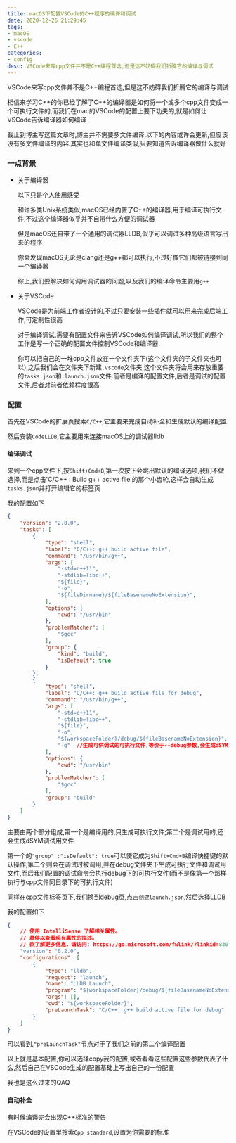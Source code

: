 ```yaml
---
title: macOS下配置VSCode的C++程序的编译和调试
date: 2020-12-26 21:29:45
tags: 
- macOS
- vscode
- C++
categories:
- config
desc: VSCode来写cpp文件并不是C++编程首选,但是这不妨碍我们折腾它的编译与调试
---
```


VSCode来写cpp文件并不是C++编程首选,但是这不妨碍我们折腾它的编译与调试

<!--more-->

相信来学习C++的你已经了解了C++的编译器是如何将一个或多个cpp文件变成一个可执行文件的,而我们在mac的VSCode的配置上要下功夫的,就是如何让VSCode告诉编译器如何编译

<div class="tip">
    截止到博主写这篇文章时,博主并不需要多文件编译,以下的内容或许会更新,但应该没有多文件编译的内容.其实也和单文件编译类似,只要知道告诉编译器做什么就好
</div>

### 一点背景

+ 关于编译器

    以下只是个人使用感受

    和许多类Unix系统类似,macOS已经内置了C++的编译器,用于编译可执行文件,不过这个编译器似乎并不自带什么方便的调试器

    但是macOS还自带了一个通用的调试器LLDB,似乎可以调试多种高级语言写出来的程序

    你会发现macOS无论是clang还是g++都可以执行,不过好像它们都被链接到同一个编译器

    综上,我们要解决如何调用调试器的问题,以及我们的编译命令主要用`g++`

+ 关于VSCode

    VSCode是为前端工作者设计的,不过只要安装一些插件就可以用来完成后端工作,可定制性很高

    对于编译调试,需要有配置文件来告诉VSCode如何编译调试,所以我们的整个工作是写一个正确的配置文件控制VSCode和编译器

    你可以把自己的一堆cpp文件放在一个文件夹下(这个文件夹的子文件夹也可以),之后我们会在文件夹下新建`.vscode`文件夹,这个文件夹将会用来存放重要的`tasks.json`和`.launch.json`文件.前者是编译的配置文件,后者是调试的配置文件,后者对前者依赖程度很高

### 配置

首先在VSCode的扩展页搜索`C/C++`,它主要来完成自动补全和生成默认的编译配置

然后安装`CodeLLDB`,它主要用来连接macOS上的调试器lldb

#### 编译调试

来到一个cpp文件下,按`Shift+Cmd+B`,第一次按下会跳出默认的编译选项,我们不做选择,而是点击'C/C++ : Build g++ active file'的那个小齿轮,这样会自动生成`tasks.json`并打开编辑它的标签页

我的配置如下

```json
{
	"version": "2.0.0",
	"tasks": [
		{
			"type": "shell",
			"label": "C/C++: g++ build active file",
			"command": "/usr/bin/g++",
			"args": [
				"-std=c++11",
				"-stdlib=libc++",
				"${file}",
				"-o",
				"${fileDirname}/${fileBasenameNoExtension}", 
			],
			"options": {
				"cwd": "/usr/bin"
			},
			"problemMatcher": [
				"$gcc"
			],
			"group": {
				"kind": "build",
				"isDefault": true
			}
		},
		{
			"type": "shell",
			"label": "C/C++: g++ build active file for debug",
			"command": "/usr/bin/g++",
			"args": [
				"-std=c++11", 
				"-stdlib=libc++",
				"${file}",
				"-o",
				"${workspaceFolder}/debug/${fileBasenameNoExtension}",
				"-g"  //生成可供调试的可执行文件,等价于--debug参数,会生成dSYM文件
			],
			"options": {
				"cwd": "/usr/bin"
			},
			"problemMatcher": [
				"$gcc"
			],
			"group": "build"
		}
	]
}
```

主要由两个部分组成,第一个是编译用的,只生成可执行文件;第二个是调试用的,还会生成dSYM调试用文件

第一个的`"group" :"isDefault": true`可以使它成为`Shift+Cmd+B`编译快捷键的默认操作;第二个则会在调试时被调用,并在debug文件夹下生成可执行文件和调试用文件,而后我们配置的调试命令会执行debug下的可执行文件(而不是像第一个那样执行与cpp文件同目录下的可执行文件)

同样在cpp文件标签页下,我们换到debug页,点击`创建launch.json`,然后选择LLDB

我的配置如下

```json
{
    // 使用 IntelliSense 了解相关属性。 
    // 悬停以查看现有属性的描述。
    // 欲了解更多信息，请访问: https://go.microsoft.com/fwlink/?linkid=830387
    "version": "0.2.0",
    "configurations": [
        {
            "type": "lldb",
            "request": "launch",
            "name": "LLDB Launch",
            "program": "${workspaceFolder}/debug/${fileBasenameNoExtension}",
            "args": [],
            "cwd": "${workspaceFolder}",
            "preLaunchTask": "C/C++: g++ build active file for debug"
        }
    ]
}
```

可以看到,`"preLaunchTask"`节点对于了我们之前的第二个编译配置

以上就是基本配置,你可以选择copy我的配置,或者看看这些配置这些参数代表了什么,然后自己在VSCode生成的配置基础上写出自己的一份配置

我也是这么过来的QAQ

#### 自动补全

有时候编译完会出现C++标准的警告

在VSCode的设置里搜索`Cpp standard`,设置为你需要的标准